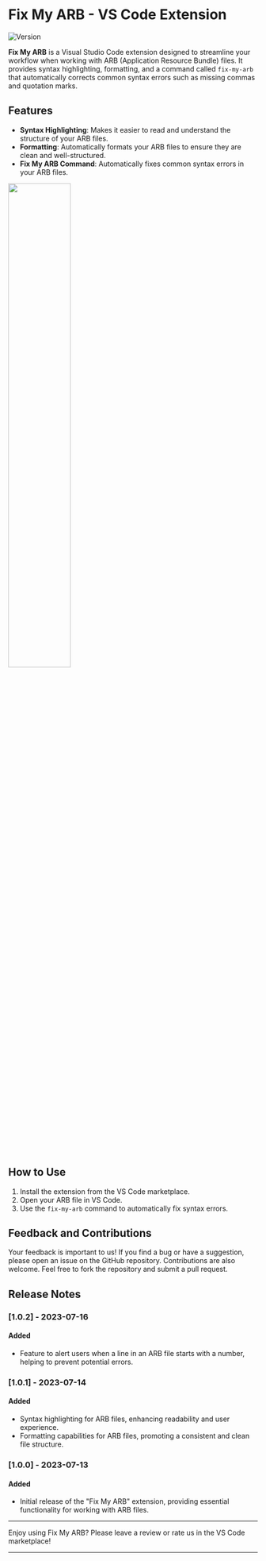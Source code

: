 # Fix My ARB - VS Code Extension

![Version](https://img.shields.io/badge/version-1.0.2-blue)

**Fix My ARB** is a Visual Studio Code extension designed to streamline your workflow when working with ARB (Application Resource Bundle) files. It provides syntax highlighting, formatting, and a command called `fix-my-arb` that automatically corrects common syntax errors such as missing commas and quotation marks.

## Features

- **Syntax Highlighting**: Makes it easier to read and understand the structure of your ARB files.
- **Formatting**: Automatically formats your ARB files to ensure they are clean and well-structured.
- **Fix My ARB Command**: Automatically fixes common syntax errors in your ARB files.

<img src="assets/demo/fix-my-arb-demo.gif" width="50%"/>

## How to Use

1. Install the extension from the VS Code marketplace.
2. Open your ARB file in VS Code.
3. Use the `fix-my-arb` command to automatically fix syntax errors.

## Feedback and Contributions

Your feedback is important to us! If you find a bug or have a suggestion, please open an issue on the GitHub repository. Contributions are also welcome. Feel free to fork the repository and submit a pull request.

## Release Notes
### [1.0.2] - 2023-07-16

#### Added
- Feature to alert users when a line in an ARB file starts with a number, helping to prevent potential errors.

### [1.0.1] - 2023-07-14

#### Added
- Syntax highlighting for ARB files, enhancing readability and user experience.
- Formatting capabilities for ARB files, promoting a consistent and clean file structure.

### [1.0.0] - 2023-07-13

#### Added
- Initial release of the "Fix My ARB" extension, providing essential functionality for working with ARB files.

---

Enjoy using Fix My ARB? Please leave a review or rate us in the VS Code marketplace!

---